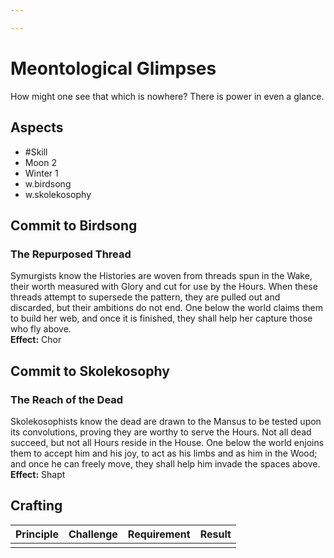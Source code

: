 ```yaml
---

---
```

# Meontological Glimpses
How might one see that which is nowhere? There is power in even a glance.
## Aspects
- #Skill
- Moon 2
- Winter 1
- w.birdsong
- w.skolekosophy
## Commit to Birdsong
### The Repurposed Thread
Symurgists know the Histories are woven from threads spun in the Wake, their worth measured with Glory and cut for use by the Hours. When these threads attempt to supersede the pattern, they are pulled out and discarded, but their ambitions do not end. One below the world claims them to build her web, and once it is finished, they shall help her capture those who fly above.<br>
**Effect:** Chor
## Commit to Skolekosophy
### The Reach of the Dead
Skolekosophists know the dead are drawn to the Mansus to be tested upon its convolutions, proving they are worthy to serve the Hours. Not all dead succeed, but not all Hours reside in the House. One below the world enjoins them to accept him and his joy, to act as his limbs and as him in the Wood; and once he can freely move, they shall help him invade the spaces above.<br>
**Effect:** Shapt

## Crafting
| Principle | Challenge | Requirement | Result |
| --------- | --------- | ----------- | ------ |
|           |           |             |        |
